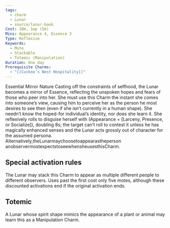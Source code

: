 ```yaml
---
tags:
  - charm
  - Lunar
  - source/lunar-book
Cost: 10m, 1wp (5m)
Mins: Appearance 4, Essence 3
Type: Reflexive
Keywords:
  - Mute
  - Stackable
  - Totemic (Manipulation)
Duration: One day
Prerequisite Charms:
  - "[[Cuckoo’s Nest Hospitality]]"
---
```

Essential Mirror Nature Casting off the constraints of selfhood, the Lunar becomes a mirror of Essence, reflecting the unspoken hopes and fears of those who peer into her. She must use this Charm the instant she comes into someone’s view, causing him to perceive her as the person he most desires to see then (even if she isn’t currently in a human shape). She needn’t know the hoped-for individual’s identity, nor does she learn it. She reflexively rolls to disguise herself with (Appearance + [Larceny, Presence, or Socialize]), doubling 8s; the target can’t roll to contest it unless he has magically enhanced senses and the Lunar acts grossly out of character for the assumed persona. Alternatively,theLunarmaychoosetoappearastheperson anobservermostexpectstoseewhensheusesthisCharm. 

## Special activation rules

The Lunar may stack this Charm to appear as multiple different people to different observers. Uses past the first cost only five motes, although these discounted activations end if the original activation ends. 
## Totemic 

A Lunar whose spirit shape mimics the appearance of a plant or animal may learn this as a Manipulation Charm.